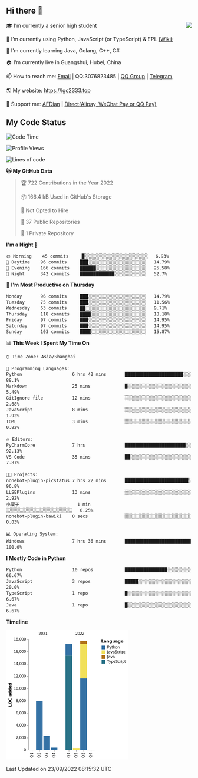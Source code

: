 ## Hi there 👋

<div width="50%">
<img align="right" src="https://github-readme-stats.vercel.app/api?username=lgc2333&show_icons=true" />
</div>

🎓 I’m currently a senior high student

📝 I’m currently using Python, JavaScript (or TypeScript) & EPL [(Wiki)](https://en.wikipedia.org/wiki/Easy_Programming_Language)

📒 I'm currently learning Java, Golang, C++, C#

🏠 I’m currently live in Guangshui, Hubei, China

📫 How to reach me: [Email](mailto:lgc2333@126.com) | QQ:3076823485 | [QQ Group](https://jq.qq.com/?_wv=1027&k=ktwOHdU2) | [Telegram](https://t.me/@lgc2333)

🌎 My website: <https://lgc2333.top>

🤝 Support me: [AFDian](https://afdian.net/@lgc2333) | [Direct(Alipay, WeChat Pay or QQ Pay)](https://s2.loli.net/2022/02/03/MLqe53BjWOAhpcF.png)

## My Code Status

<!--START_SECTION:waka-->
![Code Time](http://img.shields.io/badge/Code%20Time-754%20hrs%2026%20mins-blue)

![Profile Views](http://img.shields.io/badge/Profile%20Views-73-blue)

![Lines of code](https://img.shields.io/badge/From%20Hello%20World%20I%27ve%20Written-46%20Thousand%20lines%20of%20code-blue)

**🐱 My GitHub Data** 

> 🏆 722 Contributions in the Year 2022
 > 
> 📦 166.4 kB Used in GitHub's Storage 
 > 
> 🚫 Not Opted to Hire
 > 
> 📜 37 Public Repositories 
 > 
> 🔑 1 Private Repository 
 > 
**I'm a Night 🦉** 

```text
🌞 Morning    45 commits     █░░░░░░░░░░░░░░░░░░░░░░░░   6.93% 
🌆 Daytime    96 commits     ███░░░░░░░░░░░░░░░░░░░░░░   14.79% 
🌃 Evening    166 commits    ██████░░░░░░░░░░░░░░░░░░░   25.58% 
🌙 Night      342 commits    █████████████░░░░░░░░░░░░   52.7%

```
📅 **I'm Most Productive on Thursday** 

```text
Monday       96 commits     ███░░░░░░░░░░░░░░░░░░░░░░   14.79% 
Tuesday      75 commits     ███░░░░░░░░░░░░░░░░░░░░░░   11.56% 
Wednesday    63 commits     ██░░░░░░░░░░░░░░░░░░░░░░░   9.71% 
Thursday     118 commits    ████░░░░░░░░░░░░░░░░░░░░░   18.18% 
Friday       97 commits     ███░░░░░░░░░░░░░░░░░░░░░░   14.95% 
Saturday     97 commits     ███░░░░░░░░░░░░░░░░░░░░░░   14.95% 
Sunday       103 commits    ████░░░░░░░░░░░░░░░░░░░░░   15.87%

```


📊 **This Week I Spent My Time On** 

```text
⌚︎ Time Zone: Asia/Shanghai

💬 Programming Languages: 
Python                   6 hrs 42 mins       ██████████████████████░░░   88.1% 
Markdown                 25 mins             █░░░░░░░░░░░░░░░░░░░░░░░░   5.49% 
GitIgnore file           12 mins             ░░░░░░░░░░░░░░░░░░░░░░░░░   2.68% 
JavaScript               8 mins              ░░░░░░░░░░░░░░░░░░░░░░░░░   1.92% 
TOML                     3 mins              ░░░░░░░░░░░░░░░░░░░░░░░░░   0.82%

🔥 Editors: 
PyCharmCore              7 hrs               ███████████████████████░░   92.13% 
VS Code                  35 mins             ██░░░░░░░░░░░░░░░░░░░░░░░   7.87%

🐱‍💻 Projects: 
nonebot-plugin-picstatus 7 hrs 22 mins       ████████████████████████░   96.8% 
LLSEPlugins              13 mins             ░░░░░░░░░░░░░░░░░░░░░░░░░   2.92% 
小栗子                      1 min               ░░░░░░░░░░░░░░░░░░░░░░░░░   0.25% 
nonebot-plugin-bawiki    0 secs              ░░░░░░░░░░░░░░░░░░░░░░░░░   0.03%

💻 Operating System: 
Windows                  7 hrs 36 mins       █████████████████████████   100.0%

```

**I Mostly Code in Python** 

```text
Python                   10 repos            ████████████████░░░░░░░░░   66.67% 
JavaScript               3 repos             █████░░░░░░░░░░░░░░░░░░░░   20.0% 
TypeScript               1 repo              █░░░░░░░░░░░░░░░░░░░░░░░░   6.67% 
Java                     1 repo              █░░░░░░░░░░░░░░░░░░░░░░░░   6.67%

```


**Timeline**

![Chart not found](https://raw.githubusercontent.com/lgc2333/lgc2333/main/charts/bar_graph.png) 


 Last Updated on 23/09/2022 08:15:32 UTC
<!--END_SECTION:waka-->
